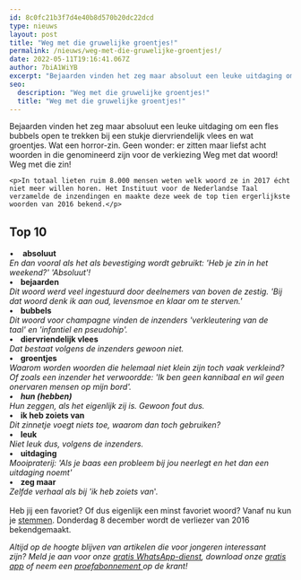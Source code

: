 ```yaml
---
id: 8c0fc21b3f7d4e40b8d570b20dc22dcd
type: nieuws
layout: post
title: "Weg met die gruwelijke groentjes!"
permalink: /nieuws/weg-met-die-gruwelijke-groentjes!/
date: 2022-05-11T19:16:41.067Z
author: 7biA1WiYB
excerpt: "Bejaarden vinden het zeg maar absoluut een leuke uitdaging om een fles bubbels open te trekken bij een stukje diervriendelijk vlees en wat groentjes. Wat een horror-zin. Geen wonder: er zitten maar liefst acht woorden in die genomineerd zijn voor de verkiezing Weg met dat woord! Weg met die zin!  "
seo:
  description: "Weg met die gruwelijke groentjes!"
  title: "Weg met die gruwelijke groentjes!"
---
```

Bejaarden vinden het zeg maar absoluut een leuke uitdaging om een fles bubbels open te trekken bij een stukje diervriendelijk vlees en wat groentjes. Wat een horror-zin. Geen wonder: er zitten maar liefst acht woorden in die genomineerd zijn voor de verkiezing Weg met dat woord! Weg met die zin!  

    <p>In totaal lieten ruim 8.000 mensen weten welk woord ze in 2017 écht niet meer willen horen. Het Instituut voor de Nederlandse Taal verzamelde de inzendingen en maakte deze week de top tien ergerlijkste woorden van 2016 bekend.</p>
<h2><strong>Top 10</strong></h2>
<p>•    <strong>absoluut</strong><br><em>En dan vooral als het als bevestiging wordt gebruikt: 'Heb je zin in het weekend?' 'Absoluut'!</em><br><strong>•    bejaarden</strong><br><em>Dit woord werd veel ingestuurd door deelnemers van boven de zestig. 'Bij dat woord denk ik aan oud, levensmoe en klaar om te sterven.'</em><br><strong>•    bubbels</strong><br><em>Dit woord voor champagne vinden de inzenders 'verkleutering van de taal' en 'infantiel en pseudohip'.</em><br><strong>•    diervriendelijk vlees</strong><br><em>Dat bestaat volgens de inzenders gewoon niet.</em><br><strong>•    groentjes</strong><br><em>Waarom worden woorden die helemaal niet klein zijn toch vaak verkleind? Of zoals een inzender het verwoordde: 'Ik ben geen kannibaal en wil geen onervaren mensen op mijn bord'.<br><strong>•    hun (hebben)</strong></em><br><em>Hun zeggen, als het eigenlijk zij is. Gewoon fout dus.</em><br><strong>•    ik heb zoiets van</strong><br><em>Dit zinnetje voegt niets toe, waarom dan toch gebruiken?</em><br><strong>•    leuk</strong><br><em>Niet leuk dus, volgens de inzenders.</em><br><strong>•    uitdaging</strong><br><em>Mooipraterij: 'Als je baas een probleem bij jou neerlegt en het dan een uitdaging noemt' </em><br><strong>•    zeg maar</strong><br><em>Zelfde verhaal als bij 'ik heb zoiets van</em>'.<br><br>Heb jij een favoriet? Of dus eigenlijk een minst favoriet woord? Vanaf nu kun je <a href="http://www.wegmetdatwoord.org/" target="_blank">stemmen</a>. Donderdag 8 december wordt de verliezer van 2016 bekendgemaakt.</p>
<p><em>Altijd op de hoogte blijven van artikelen die voor jongeren interessant zijn? Meld je aan voor onze </em><a href="https://7dagen.netlify.app/whatsapp"><em>gratis WhatsApp-dienst</em></a><em>, download onze </em><a href="https://7dagen.netlify.app/app"><em>gratis app</em></a><em> of neem een </em><a href="https://abonneren.sevendays.nl/abonneren/abonnementen/ae/artikel"><em>proefabonnement </em></a><em>op de krant!</em></p>  
